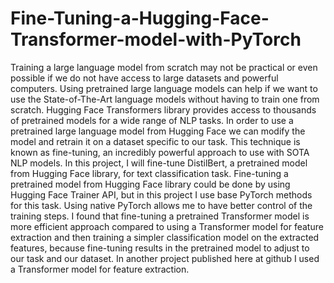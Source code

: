 # Fine-Tuning-a-Hugging-Face-Transformer-model-with-PyTorch

Training a large language model from scratch may not be practical or even possible if we do not have access to large datasets and powerful computers. Using pretrained large language models can help if we want to use the State-of-The-Art language models without having to train one from scratch. Hugging Face Transformers library provides access to thousands of pretrained models for a wide range of NLP tasks. In order to use a pretrained large language model from Hugging Face we can modify the model and retrain it on a dataset specific to our task. This technique is known as fine-tuning, an incredibly powerful approach to use with SOTA NLP models. In this project, I will fine-tune DistilBert, a pretrained model from Hugging Face library, for text classification task. 
Fine-tuning a pretrained model from Hugging Face library could be done by using Hugging Face Trainer API, but in this project I use base PyTorch methods for this task. Using native PyTorch allows me to have better control of the training steps. I found that fine-tuning a pretrained Transformer model is more efficient approach compared to using a Transformer model for feature extraction and then training a simpler classification model on the extracted features, because fine-tuning results in the pretrained model to adjust to our task and our dataset. In another project published here at github I used a Transformer model for feature extraction.
